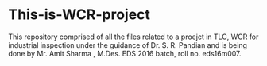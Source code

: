 # This-is-WCR-project
This repository comprised of all the files related to a proejct in TLC, WCR for industrial inspection under the guidance of Dr. S. R. Pandian and is being done by Mr. Amit Sharma , M.Des. EDS 2016 batch, roll no. eds16m007. 
